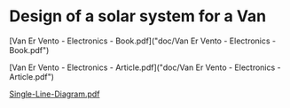 # Design of a solar system for a Van

[Van Er Vento - Electronics - Book.pdf]("doc/Van Er Vento - Electronics - Book.pdf")  

[Van Er Vento - Electronics - Article.pdf]("doc/Van Er Vento - Electronics - Article.pdf")  

[Single-Line-Diagram.pdf](Single-Line-Diagram/Single-Line-Diagram.pdf)  
 